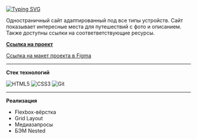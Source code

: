 [![Typing SVG](https://readme-typing-svg.herokuapp.com?font=Lora&size=35&color=808080&width=550&lines=%D0%9F%D1%80%D0%BE%D0%B5%D0%BA%D1%82%3A+%D0%9F%D1%83%D1%82%D0%B5%D1%88%D0%B5%D1%81%D1%82%D0%B2%D0%B8%D0%B5+%D0%BF%D0%BE+%D0%A0%D0%BE%D1%81%D1%81%D0%B8%D0%B8)](https://git.io/typing-svg)

Одностраничный сайт адаптированный под все типы устройств. Сайт показывает интересные места для путешествий с фото и описанием. Также доступны ссылки на соответветствующие ресурсы.

**[Ссылка на проект](https://alexzkv.github.io/russian-travel/)**

[Ссылка на макет проекта в Figma](https://www.figma.com/file/5S2WSbEFL6awjVWJ0NWL8Q/Sprint-3_-Russia-_-desktop-mobile?node-id=28503%3A0) 

***

__Стек технологий__

![HTML5](https://img.shields.io/badge/html5-%23E34F26.svg?style=for-the-badge&logo=html5&logoColor=white) ![CSS3](https://img.shields.io/badge/css3-%231572B6.svg?style=for-the-badge&logo=css3&logoColor=white) ![Git](https://img.shields.io/badge/git-%23F05033.svg?style=for-the-badge&logo=git&logoColor=white)

***

__Реализация__
- Flexbox-вёрстка
- Grid Layout
- Медиазапросы
- БЭМ Nested

